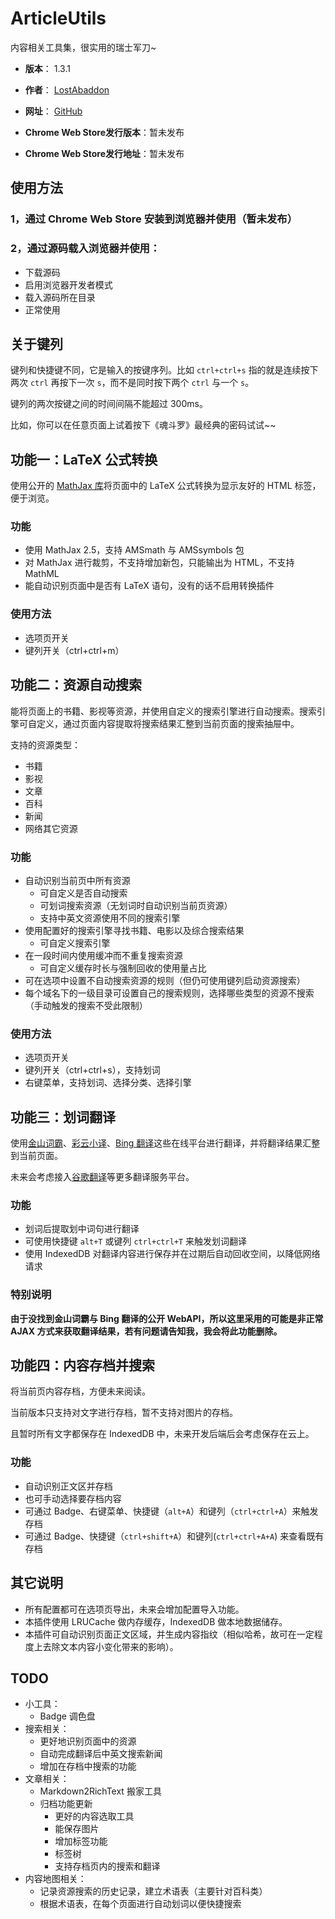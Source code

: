 # ArticleUtils

内容相关工具集，很实用的瑞士军刀~

- **版本**： 1.3.1
- **作者**： [LostAbaddon](mailto:lostabaddon@gmail.com)
- **网址**： [GitHub](https://github.com/LostAbaddon/ArticleUtils)

- **Chrome Web Store发行版本**：暂未发布
- **Chrome Web Store发行地址**：暂未发布

## 使用方法

### 1，通过 Chrome Web Store 安装到浏览器并使用（暂未发布）

### 2，通过源码载入浏览器并使用：

-	下载源码
-	启用浏览器开发者模式
-	载入源码所在目录
-	正常使用

## 关于键列

键列和快捷键不同，它是输入的按键序列。比如 `ctrl+ctrl+s` 指的就是连续按下两次 `ctrl` 再按下一次 `s`，而不是同时按下两个 `ctrl` 与一个 `s`。

键列的两次按键之间的时间间隔不能超过 300ms。

比如，你可以在任意页面上试着按下《魂斗罗》最经典的密码试试~~

## 功能一：LaTeX 公式转换

使用公开的 [MathJax 库](https://www.mathjax.org/mathjax-v2-5-now-available/)将页面中的 LaTeX 公式转换为显示友好的 HTML 标签，便于浏览。

### 功能

-	使用 MathJax 2.5，支持 AMSmath 与 AMSsymbols 包
-	对 MathJax 进行裁剪，不支持增加新包，只能输出为 HTML，不支持 MathML
-	能自动识别页面中是否有 LaTeX 语句，没有的话不启用转换插件

### 使用方法

-	选项页开关
-	键列开关（ctrl+ctrl+m）

## 功能二：资源自动搜索

能将页面上的书籍、影视等资源，并使用自定义的搜索引擎进行自动搜索。搜索引擎可自定义，通过页面内容提取将搜索结果汇整到当前页面的搜索抽屉中。

支持的资源类型：

-	书籍
-	影视
-	文章
-	百科
-	新闻
-	网络其它资源

### 功能

-	自动识别当前页中所有资源
	+	可自定义是否自动搜索
	+	可划词搜索资源（无划词时自动识别当前页资源）
	+	支持中英文资源使用不同的搜索引擎
-	使用配置好的搜索引擎寻找书籍、电影以及综合搜索结果
	+	可自定义搜索引擎
-	在一段时间内使用缓冲而不重复搜索资源
	+	可自定义缓存时长与强制回收的使用量占比
-	可在选项中设置不自动搜索资源的规则（但仍可使用键列启动资源搜索）
-	每个域名下的一级目录可设置自己的搜索规则，选择哪些类型的资源不搜索（手动触发的搜索不受此限制）

### 使用方法

-	选项页开关
-	键列开关（ctrl+ctrl+s），支持划词
-	右键菜单，支持划词、选择分类、选择引擎

## 功能三：划词翻译

使用[金山词霸](http://www.iciba.com/)、[彩云小译](https://fanyi.caiyunapp.com/)、[Bing 翻译](https://www.bing.com/translator)这些在线平台进行翻译，并将翻译结果汇整到当前页面。

未来会考虑接入[谷歌翻译](https://translate.google.com/)等更多翻译服务平台。

### 功能

-	划词后提取划中词句进行翻译
-	可使用快捷键 `alt+T` 或键列 `ctrl+ctrl+T` 来触发划词翻译
-	使用 IndexedDB 对翻译内容进行保存并在过期后自动回收空间，以降低网络请求

### 特别说明

**由于没找到金山词霸与 Bing 翻译的公开 WebAPI，所以这里采用的可能是非正常 AJAX 方式来获取翻译结果，若有问题请告知我，我会将此功能删除。**

## 功能四：内容存档并搜索

将当前页内容存档，方便未来阅读。

当前版本只支持对文字进行存档，暂不支持对图片的存档。

且暂时所有文字都保存在 IndexedDB 中，未来开发后端后会考虑保存在云上。

### 功能

-	自动识别正文区并存档
-	也可手动选择要存档内容
-	可通过 Badge、右键菜单、快捷键（`alt+A`）和键列（`ctrl+ctrl+A`）来触发存档
-	可通过 Badge、快捷键（`ctrl+shift+A`）和键列(`ctrl+ctrl+A+A`) 来查看既有存档

## 其它说明

-	所有配置都可在选项页导出，未来会增加配置导入功能。
-	本插件使用 LRUCache 做内存缓存，IndexedDB 做本地数据储存。
-	本插件可自动识别页面正文区域，并生成内容指纹（相似哈希，故可在一定程度上去除文本内容小变化带来的影响）。

## TODO

-	小工具：
	+	Badge 调色盘
-	搜索相关：
	+	更好地识别页面中的资源
	+	自动完成翻译后中英文搜索新闻
	+	增加在存档中搜索的功能
-	文章相关：
	+	Markdown2RichText 搬家工具
	+	归档功能更新
		*	更好的内容选取工具
		*	能保存图片
		*	增加标签功能
		*	标签树
		*	支持存档页内的搜索和翻译
-	内容地图相关：
	+	记录资源搜索的历史记录，建立术语表（主要针对百科类）
	+	根据术语表，在每个页面进行自动划词以便快捷搜索